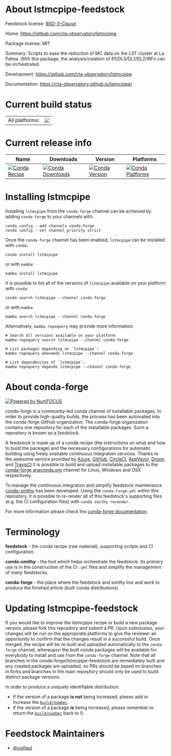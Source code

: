 About lstmcpipe-feedstock
=========================

Feedstock license: [BSD-3-Clause](https://github.com/conda-forge/lstmcpipe-feedstock/blob/main/LICENSE.txt)

Home: https://github.com/cta-observatory/lstmcpipe

Package license: MIT

Summary: Scripts to ease the reduction of MC data on the LST cluster at La Palma. With this package, the analysis/creation of R1/DL0/DL1/DL2/IRFs can be orchestrated.

Development: https://github.com/cta-observatory/lstmcpipe

Documentation: https://cta-observatory.github.io/lstmcpipe/

Current build status
====================


<table><tr><td>All platforms:</td>
    <td>
      <a href="https://dev.azure.com/conda-forge/feedstock-builds/_build/latest?definitionId=20368&branchName=main">
        <img src="https://dev.azure.com/conda-forge/feedstock-builds/_apis/build/status/lstmcpipe-feedstock?branchName=main">
      </a>
    </td>
  </tr>
</table>

Current release info
====================

| Name | Downloads | Version | Platforms |
| --- | --- | --- | --- |
| [![Conda Recipe](https://img.shields.io/badge/recipe-lstmcpipe-green.svg)](https://anaconda.org/conda-forge/lstmcpipe) | [![Conda Downloads](https://img.shields.io/conda/dn/conda-forge/lstmcpipe.svg)](https://anaconda.org/conda-forge/lstmcpipe) | [![Conda Version](https://img.shields.io/conda/vn/conda-forge/lstmcpipe.svg)](https://anaconda.org/conda-forge/lstmcpipe) | [![Conda Platforms](https://img.shields.io/conda/pn/conda-forge/lstmcpipe.svg)](https://anaconda.org/conda-forge/lstmcpipe) |

Installing lstmcpipe
====================

Installing `lstmcpipe` from the `conda-forge` channel can be achieved by adding `conda-forge` to your channels with:

```
conda config --add channels conda-forge
conda config --set channel_priority strict
```

Once the `conda-forge` channel has been enabled, `lstmcpipe` can be installed with `conda`:

```
conda install lstmcpipe
```

or with `mamba`:

```
mamba install lstmcpipe
```

It is possible to list all of the versions of `lstmcpipe` available on your platform with `conda`:

```
conda search lstmcpipe --channel conda-forge
```

or with `mamba`:

```
mamba search lstmcpipe --channel conda-forge
```

Alternatively, `mamba repoquery` may provide more information:

```
# Search all versions available on your platform:
mamba repoquery search lstmcpipe --channel conda-forge

# List packages depending on `lstmcpipe`:
mamba repoquery whoneeds lstmcpipe --channel conda-forge

# List dependencies of `lstmcpipe`:
mamba repoquery depends lstmcpipe --channel conda-forge
```


About conda-forge
=================

[![Powered by
NumFOCUS](https://img.shields.io/badge/powered%20by-NumFOCUS-orange.svg?style=flat&colorA=E1523D&colorB=007D8A)](https://numfocus.org)

conda-forge is a community-led conda channel of installable packages.
In order to provide high-quality builds, the process has been automated into the
conda-forge GitHub organization. The conda-forge organization contains one repository
for each of the installable packages. Such a repository is known as a *feedstock*.

A feedstock is made up of a conda recipe (the instructions on what and how to build
the package) and the necessary configurations for automatic building using freely
available continuous integration services. Thanks to the awesome service provided by
[Azure](https://azure.microsoft.com/en-us/services/devops/), [GitHub](https://github.com/),
[CircleCI](https://circleci.com/), [AppVeyor](https://www.appveyor.com/),
[Drone](https://cloud.drone.io/welcome), and [TravisCI](https://travis-ci.com/)
it is possible to build and upload installable packages to the
[conda-forge](https://anaconda.org/conda-forge) [anaconda.org](https://anaconda.org/)
channel for Linux, Windows and OSX respectively.

To manage the continuous integration and simplify feedstock maintenance
[conda-smithy](https://github.com/conda-forge/conda-smithy) has been developed.
Using the ``conda-forge.yml`` within this repository, it is possible to re-render all of
this feedstock's supporting files (e.g. the CI configuration files) with ``conda smithy rerender``.

For more information please check the [conda-forge documentation](https://conda-forge.org/docs/).

Terminology
===========

**feedstock** - the conda recipe (raw material), supporting scripts and CI configuration.

**conda-smithy** - the tool which helps orchestrate the feedstock.
                   Its primary use is in the construction of the CI ``.yml`` files
                   and simplify the management of *many* feedstocks.

**conda-forge** - the place where the feedstock and smithy live and work to
                  produce the finished article (built conda distributions)


Updating lstmcpipe-feedstock
============================

If you would like to improve the lstmcpipe recipe or build a new
package version, please fork this repository and submit a PR. Upon submission,
your changes will be run on the appropriate platforms to give the reviewer an
opportunity to confirm that the changes result in a successful build. Once
merged, the recipe will be re-built and uploaded automatically to the
`conda-forge` channel, whereupon the built conda packages will be available for
everybody to install and use from the `conda-forge` channel.
Note that all branches in the conda-forge/lstmcpipe-feedstock are
immediately built and any created packages are uploaded, so PRs should be based
on branches in forks and branches in the main repository should only be used to
build distinct package versions.

In order to produce a uniquely identifiable distribution:
 * If the version of a package **is not** being increased, please add or increase
   the [``build/number``](https://docs.conda.io/projects/conda-build/en/latest/resources/define-metadata.html#build-number-and-string).
 * If the version of a package **is** being increased, please remember to return
   the [``build/number``](https://docs.conda.io/projects/conda-build/en/latest/resources/define-metadata.html#build-number-and-string)
   back to 0.

Feedstock Maintainers
=====================

* [@vuillaut](https://github.com/vuillaut/)

